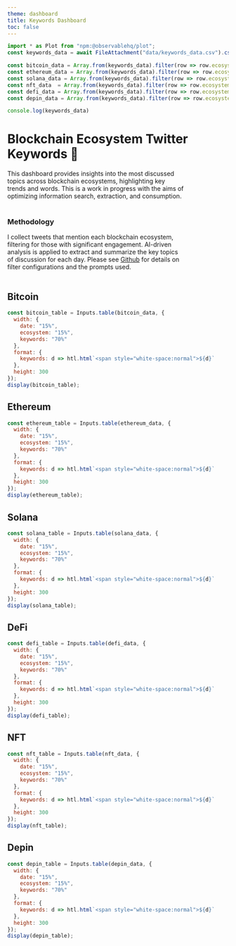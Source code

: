 ```yaml
---
theme: dashboard
title: Keywords Dashboard
toc: false
---
```

```js
import * as Plot from "npm:@observablehq/plot";
const keywords_data = await FileAttachment("data/keywords_data.csv").csv({typed: true});

const bitcoin_data = Array.from(keywords_data).filter(row => row.ecosystem === "bitcoin");
const ethereum_data = Array.from(keywords_data).filter(row => row.ecosystem === "ethereum");
const solana_data = Array.from(keywords_data).filter(row => row.ecosystem === "solana");
const nft_data  = Array.from(keywords_data).filter(row => row.ecosystem === "nft");
const defi_data = Array.from(keywords_data).filter(row => row.ecosystem === "defi");
const depin_data = Array.from(keywords_data).filter(row => row.ecosystem === "depin");

console.log(keywords_data)
```

# Blockchain Ecosystem Twitter Keywords 🔗 

<div class="text-gray-500" style="width: 80%;">
This dashboard provides insights into the most discussed topics across blockchain ecosystems, highlighting key trends and words. This is a work in progress with the aims of optimizing information search, extraction, and consumption. 
</div>
<br>

### Methodology

<div class="text-gray-500" style="width: 80%;">
I collect tweets that mention each blockchain ecosystem, filtering for those with significant engagement. AI-driven analysis is applied to extract and summarize the key topics of discussion for each day. Please see <a href="https://github.com/roselin-s/obs_proto">Github</a> for details on filter configurations and the prompts used.
</div>

<br>

## Bitcoin
```js
const bitcoin_table = Inputs.table(bitcoin_data, {
  width: {
    date: "15%",
    ecosystem: "15%",
    keywords: "70%"
  },
  format: {
    keywords: d => htl.html`<span style="white-space:normal">${d}`
  },
  height: 300
});
display(bitcoin_table);
```
## Ethereum
```js
const ethereum_table = Inputs.table(ethereum_data, {
  width: {
    date: "15%",
    ecosystem: "15%",
    keywords: "70%"
  },
  format: {
    keywords: d => htl.html`<span style="white-space:normal">${d}`
  },
  height: 300
});
display(ethereum_table);
```

## Solana    
```js
const solana_table = Inputs.table(solana_data, {
  width: {
    date: "15%",
    ecosystem: "15%",
    keywords: "70%"
  },
  format: {
    keywords: d => htl.html`<span style="white-space:normal">${d}`
  },
  height: 300
});
display(solana_table);
```

## DeFi
```js
const defi_table = Inputs.table(defi_data, {
  width: {
    date: "15%",
    ecosystem: "15%",
    keywords: "70%"
  },
  format: {
    keywords: d => htl.html`<span style="white-space:normal">${d}`
  },
  height: 300
});
display(defi_table);
```
## NFT
```js
const nft_table = Inputs.table(nft_data, {
  width: {
    date: "15%",
    ecosystem: "15%",
    keywords: "70%"
  },
  format: {
    keywords: d => htl.html`<span style="white-space:normal">${d}`
  },
  height: 300
});
display(nft_table);
```

## Depin
```js
const depin_table = Inputs.table(depin_data, {
  width: {
    date: "15%",
    ecosystem: "15%",
    keywords: "70%"
  },
  format: {
    keywords: d => htl.html`<span style="white-space:normal">${d}`
  },
  height: 300
});
display(depin_table);
```

